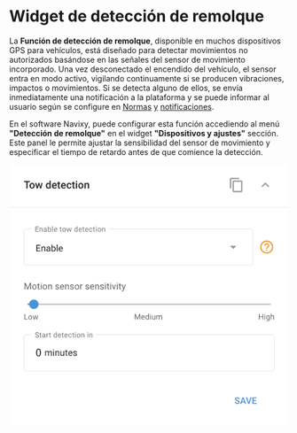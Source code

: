 # Widget de detección de remolque

La **Función de detección de remolque**, disponible en muchos dispositivos GPS para vehículos, está diseñado para detectar movimientos no autorizados basándose en las señales del sensor de movimiento incorporado. Una vez desconectado el encendido del vehículo, el sensor entra en modo activo, vigilando continuamente si se producen vibraciones, impactos o movimientos. Si se detecta alguno de ellos, se envía inmediatamente una notificación a la plataforma y se puede informar al usuario según se configure en [Norma](../../reglas-y-alertas/seguridad/movimiento-no-autorizado.md)[s](../../../../../wiki/pages/createpage.action) [y](../../reglas-y-alertas/seguridad/movimiento-no-autorizado.md) [notifica](../../../../../wiki/pages/createpage.action)[c](../../reglas-y-alertas/seguridad/movimiento-no-autorizado.md)[ion](../../../../../wiki/pages/createpage.action)[e](../../reglas-y-alertas/seguridad/movimiento-no-autorizado.md)[s](../../../../../wiki/pages/createpage.action).

En el software Navixy, puede configurar esta función accediendo al menú **"Detección de remolque"** en el widget **"Dispositivos y ajustes"** sección. Este panel le permite ajustar la sensibilidad del sensor de movimiento y especificar el tiempo de retardo antes de que comience la detección.

![image-20240815-214358.png](attachments/image-20240815-214358.png)

